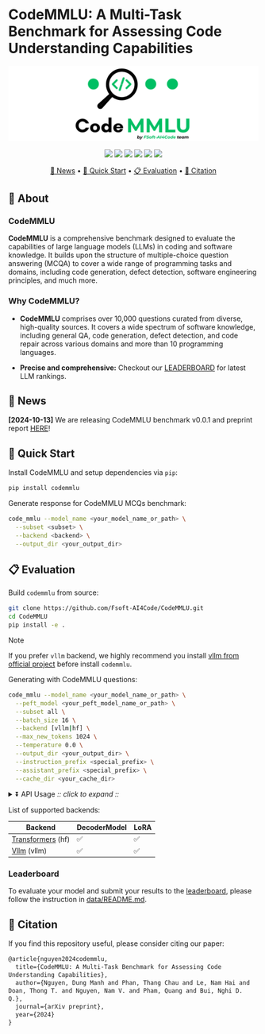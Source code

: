 # CodeMMLU: A Multi-Task Benchmark for Assessing Code Understanding Capabilities

<center>
<img src="asset/code_mmlu_banner.png" alt="CodeMMLU">
</center>

<p align="center">
    <a href="https://fsoft-ai4code.github.io/leaderboards/codemmlu/"><img src="https://custom-icon-badges.demolab.com/badge/Leaderboard-orange?style=flat&logo=barchart&label=%20"></a>
    <a href="https://huggingface.co/datasets/Fsoft-AIC/CodeMMLU"><img src="https://img.shields.io/badge/%F0%9F%A4%97%20Datasets-CodeMMLU-f9a602?style=flat"></a>
    <a href="https://fsoft-ai4code.github.io/codemmlu/"><img src="https://custom-icon-badges.demolab.com/badge/WebPage-1a4f76?style=flat&logo=web"></a>
    <a href="https://arxiv.org/abs/2406.15877"><img src="https://img.shields.io/badge/2410.01999-red?style=flat&label=arXiv"></a>
    <a href="https://pypi.org/project/codemmlu/"><img src="https://img.shields.io/pypi/v/codemmlu?color=g"></a>
    <!-- <a href="https://pepy.tech/project/bigcodebench"><img src="https://static.pepy.tech/badge/bigcodebench"></a> -->
    <a href="https://github.com/bigcodebench/bigcodebench/blob/master/LICENSE"><img src="https://img.shields.io/badge/License-MIT-green.svg"></a>
    <!-- <a href="https://hub.docker.com/r/bigcodebench/bigcodebench-evaluate" title="Docker-Eval"><img src="https://img.shields.io/docker/image-size/bigcodebench/bigcodebench-evaluate"></a>
    <a href="https://hub.docker.com/r/bigcodebench/bigcodebench-generate" title="Docker-Gen"><img src="https://img.shields.io/docker/image-size/bigcodebench/bigcodebench-generate"></a> -->
</p>

<p align="center">
    <a href="#-news">📰 News</a> •
    <a href="#-quick-start">🚀 Quick Start</a> •
    <a href="#-evaluation">📋 Evaluation</a> •
    <a href="#-citation">📌 Citation</a>
</p>

## 📌 About

### CodeMMLU

**CodeMMLU** is a comprehensive benchmark designed to evaluate the capabilities of large language models (LLMs) in coding and software knowledge. 
It builds upon the structure of multiple-choice question answering (MCQA) to cover a wide range of programming tasks and domains, including code generation, defect detection, software engineering principles, and much more.

### Why CodeMMLU?

- **CodeMMLU** comprises over 10,000 questions curated from diverse, high-quality sources. It covers a wide spectrum of software knowledge, including general QA, code generation, defect detection, and code repair across various domains and more than 10 programming languages.

- **Precise and comprehensive:** Checkout our [LEADERBOARD](https://fsoft-ai4code.github.io/leaderboards/codemmlu/) for latest LLM rankings.

## 📰 News
**[2024-10-13]** We are releasing CodeMMLU benchmark v0.0.1 and preprint report [HERE](https://arxiv.org/abs/2406.15877)!

## 🚀 Quick Start

Install CodeMMLU and setup dependencies via `pip`:
```bash
pip install codemmlu
```

Generate response for CodeMMLU MCQs benchmark:
```bash
code_mmlu --model_name <your_model_name_or_path> \
  --subset <subset> \
  --backend <backend> \
  --output_dir <your_output_dir>
```


## 📋 Evaluation

Build `codemmlu` from source:
```bash
git clone https://github.com/Fsoft-AI4Code/CodeMMLU.git
cd CodeMMLU
pip install -e .
```

> [!Note]
>
> If you prefer `vllm` backend, we highly recommend you install [vllm from official project](https://github.com/vllm-project/vllm/) before install `codemmlu`.

Generating with CodeMMLU questions:
```bash
code_mmlu --model_name <your_model_name_or_path> \
  --peft_model <your_peft_model_name_or_path> \
  --subset all \
  --batch_size 16 \
  --backend [vllm|hf] \
  --max_new_tokens 1024 \
  --temperature 0.0 \
  --output_dir <your_output_dir> \
  --instruction_prefix <special_prefix> \
  --assistant_prefix <special_prefix> \
  --cache_dir <your_cache_dir>
```

<details><summary>⏬ API Usage <i>:: click to expand ::</i></summary>
<div>

```bash
usage: codemmlu [-h] [-V] [--subset SUBSET] [--batch_size BATCH_SIZE] [--instruction_prefix INSTRUCTION_PREFIX]
                   [--assistant_prefix ASSISTANT_PREFIX] [--output_dir OUTPUT_DIR] [--model_name MODEL_NAME]
                   [--peft_model PEFT_MODEL] [--backend BACKEND] [--max_new_tokens MAX_NEW_TOKENS]
                   [--temperature TEMPERATURE] [--cache_dir CACHE_DIR]

==================== CodeMMLU ====================

optional arguments:
  -h, --help            show this help message and exit
  -V, --version         Get version
  --subset SUBSET       Select evaluate subset
  --batch_size BATCH_SIZE
  --instruction_prefix INSTRUCTION_PREFIX
  --assistant_prefix ASSISTANT_PREFIX
  --output_dir OUTPUT_DIR
                        Save generation and result path
  --model_name MODEL_NAME
                        Local path or Huggingface Hub link to load model
  --peft_model PEFT_MODEL
                        Lora config
  --backend BACKEND     LLM generation backend (default: hf)
  --max_new_tokens MAX_NEW_TOKENS
                        Number of max new tokens
  --temperature TEMPERATURE
  --cache_dir CACHE_DIR
                        Cache for save model download checkpoint and dataset
```

</div>
</details>


List of supported backends:

| Backend          	| DecoderModel 	| LoRA 	|
|------------------	|--------------	|------	|
| [Transformers](https://github.com/huggingface/transformers) (hf) 	| ✅            | ✅    |
| [Vllm](https://github.com/vllm-project/vllm) (vllm)      	| ✅            | ✅    |

### Leaderboard
To evaluate your model and submit your results to the [leaderboard](https://fsoft-ai4code.github.io/leaderboards/codemmlu/), please follow the instruction in [data/README.md](data/README.md).

## 📌 Citation
If you find this repository useful, please consider citing our paper:

```
@article{nguyen2024codemmlu,
  title={CodeMMLU: A Multi-Task Benchmark for Assessing Code Understanding Capabilities},
  author={Nguyen, Dung Manh and Phan, Thang Chau and Le, Nam Hai and Doan, Thong T. and Nguyen, Nam V. and Pham, Quang and Bui, Nghi D. Q.},
  journal={arXiv preprint},
  year={2024}
}
```
